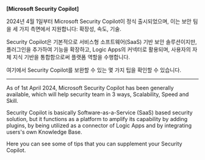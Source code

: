 **[Microsoft Security Copilot]**

2024년 4월 1일부터 Microsoft Security Copilot이 정식 출시되었으며, 이는 보안 팀을 세 가지 측면에서 지원합니다: 확장성, 속도, 기술.

Security Copilot은 기본적으로 서비스형 소프트웨어(SaaS) 기반 보안 솔루션이지만, 플러그인을 추가하여 기능을 확장하고, Logic Apps의 커넥터로 활용되며, 사용자의 자체 지식 기반을 통합함으로써 플랫폼 역할을 수행합니다.

여기에서 Security Copilot를 보완할 수 있는 몇 가지 팁을 확인할 수 있습니다.

---

As of 1st April 2024, Microsoft Security Copilot has been generally available, which will help security team in 3 ways, Scalability, Speed and Skill.

Security Copilot is basically Software-as-a-Service (SaaS) based security solution, but it functions as a platform to amplify its capability by adding plugins, by being utilized as a connector of Logic Apps and by integrating users's own Knowledge Base.

Here you can see some of tips that you can supplement your Security Copilot.
